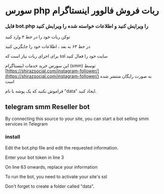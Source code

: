 # سورس php ربات فروش فالوور اینستاگرام


### فایل bot.php را ویرایش کنید و اطلاعات خواسته شده را ویرایش کنید
توکن ربات خود را در خط ۳ وارد کنید

در خط ۶۳ به بعد ، اطلاعات خود را جایگزین کنید

برای اجرای ربات نیاز است که ssl سایت خود را فعال کنید

این سورس خرید خدمات اینستاگرام (smm) توسط [https://shirazsocial.com/instagram-follower/](https://shirazsocial.com/instagram-follower/) به صورت رایگان منتشر شده است 

فراموش نکنید که یک پوشه با نام "data" ایجاد کنید.

## telegram smm Reseller bot
By connecting this source to your site, you can start a bot selling smm services in Telegram

### install
Edit the bot.php file and edit the requested information.

Enter your bot token in line 3

On line 63 onwards, replace your information

To run the bot, you need to activate your site's ssl

Don't forget to create a folder called "data".
